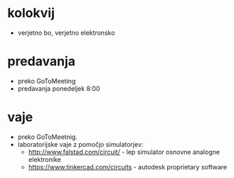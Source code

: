 # kolokvij

- verjetno bo, verjetno elektronsko

# predavanja 
- preko GoToMeeting
- predavanja ponedeljek 8:00

# vaje
- preko GoToMeetnig. 
- laboratorijske vaje z pomočjo simulatorjev:
	- http://www.falstad.com/circuit/ - lep simulator osnovne analogne elektronike
	- https://www.tinkercad.com/circuits - autodesk proprietary software

